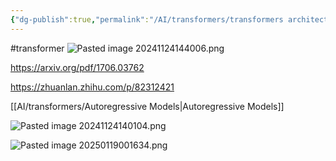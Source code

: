 ```yaml
---
{"dg-publish":true,"permalink":"/AI/transformers/transformers architecture/","noteIcon":"3"}
---
```


#transformer
![Pasted image 20241124144006.png](/img/user/AI/transformers/attachments/Pasted%20image%2020241124144006.png)

https://arxiv.org/pdf/1706.03762

https://zhuanlan.zhihu.com/p/82312421

[[AI/transformers/Autoregressive Models\|Autoregressive Models]]

![Pasted image 20241124140104.png](/img/user/AI/transformers/attachments/Pasted%20image%2020241124140104.png)


![Pasted image 20250119001634.png](/img/user/AI/transformers/attachments/Pasted%20image%2020250119001634.png)